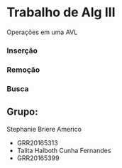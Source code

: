 # Trabalho de Alg III
Operações em uma AVL
### Inserção
### Remoção
### Busca
## Grupo:
Stephanie Briere Americo
* GRR20165313 
* Talita Halboth Cunha Fernandes
* GRR20165399